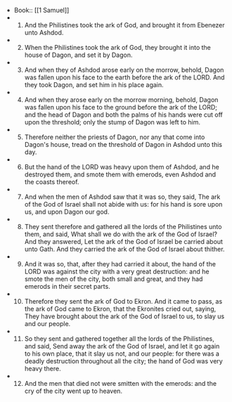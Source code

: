 - Book:: [[1 Samuel]]
- 1. And the Philistines took the ark of God, and brought it from Ebenezer unto Ashdod.
- 2. When the Philistines took the ark of God, they brought it into the house of Dagon, and set it by Dagon.
- 3. And when they of Ashdod arose early on the morrow, behold, Dagon was fallen upon his face to the earth before the ark of the LORD. And they took Dagon, and set him in his place again.
- 4. And when they arose early on the morrow morning, behold, Dagon was fallen upon his face to the ground before the ark of the LORD; and the head of Dagon and both the palms of his hands were cut off upon the threshold; only the stump of Dagon was left to him.
- 5. Therefore neither the priests of Dagon, nor any that come into Dagon's house, tread on the threshold of Dagon in Ashdod unto this day.
- 6. But the hand of the LORD was heavy upon them of Ashdod, and he destroyed them, and smote them with emerods, even Ashdod and the coasts thereof.
- 7. And when the men of Ashdod saw that it was so, they said, The ark of the God of Israel shall not abide with us: for his hand is sore upon us, and upon Dagon our god.
- 8. They sent therefore and gathered all the lords of the Philistines unto them, and said, What shall we do with the ark of the God of Israel? And they answered, Let the ark of the God of Israel be carried about unto Gath. And they carried the ark of the God of Israel about thither.
- 9. And it was so, that, after they had carried it about, the hand of the LORD was against the city with a very great destruction: and he smote the men of the city, both small and great, and they had emerods in their secret parts.
- 10. Therefore they sent the ark of God to Ekron. And it came to pass, as the ark of God came to Ekron, that the Ekronites cried out, saying, They have brought about the ark of the God of Israel to us, to slay us and our people.
- 11. So they sent and gathered together all the lords of the Philistines, and said, Send away the ark of the God of Israel, and let it go again to his own place, that it slay us not, and our people: for there was a deadly destruction throughout all the city; the hand of God was very heavy there.
- 12. And the men that died not were smitten with the emerods: and the cry of the city went up to heaven.
